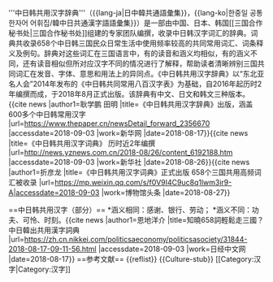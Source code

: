 '''中日韩共用汉字辞典'''（{{lang-ja|日中韓共通語彙集}}，{{lang-ko|한중일 공통 한자어 어휘집/韓中日共通漢字語語彙集}}）是一部由中国、日本、韩国[[三国合作秘书处|三国合作秘书处]]组建的专家团队编撰，收录中日韩汉字词汇的辞典。词典共收录658个中日韩三国民众日常生活中使用频率较高的共同常用词汇、词条释义及例句。辞典对这些词汇在三国语言中，有的读音和涵义均相似，有的涵义不同，还有读音相似但所对应汉字不同的情况进行了解释，帮助读者清晰辨别三国共同词汇在发音、字体、意思和用法上的异同点。《中日韩共用汉字辞典》以“东北亚名人会”2014年发布的《中日韩共同常用八百汉字表》为基础，自2016年起历时2年编撰而成，于2018年8月正式出版。该辞典有中文、日文和韩文三种版本。<ref>{{cite news |author1=耿学鹏 田明 |title=《中日韩共用汉字辞典》出版，涵盖600多个中日韩常用汉字 |url=https://www.thepaper.cn/newsDetail_forward_2356670 |accessdate=2018-09-03 |work=新华网 |date=2018-08-17}}</ref><ref>{{cite news |title=《中日韩共用汉字词典》 历时近2年编撰 |url=http://news.yznews.com.cn/2018-08/26/content_6192188.htm |accessdate=2018-09-03 |work=新华社 |date=2018-08-26}}</ref><ref>{{cite news |author1=折彦龙 |title=《中日韩共用汉字词典》正式出版 658个三国共用高频词汇被收录 |url=https://mp.weixin.qq.com/s/f0V9I4C9uc8q1lwm3ir9-A|accessdate=2018-09-03 |work=博物馆头条 |date=2018-08-27}}</ref>

==中日韩共用汉字（部分）==
*涵义相同：感谢、银行、劳动； 
*涵义不同：功夫、可怜、时刻。<ref>{{cite news |author1=恩地洋介 |title=知曉658詞輕鬆走三國？中日韓出共用漢字詞典 |url=https://zh.cn.nikkei.com/politicsaeconomy/politicsasociety/31844-2018-08-17-09-11-56.html |accessdate=2018-09-03 |work=日经中文网 |date=2018-08-17}}</ref>
==参考文献==
{{reflist}}
{{Culture-stub}}
[[Category:汉字|Category:汉字]]